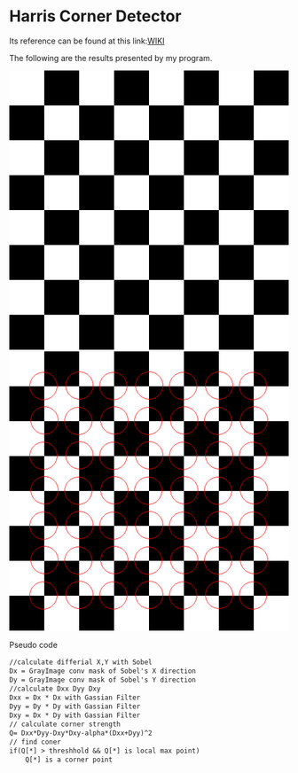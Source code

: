 
# Harris Corner Detector  
Its reference can be found at this link:[WIKI](https://en.wikipedia.org/wiki/Harris_corner_detector)  

The following are the results presented by my program.  

![Origin image](https://github.com/jasonchenwork/ImageProcessing/blob/main/10reorganisation/img/chess.bmp)  
![Harris Corner ](https://github.com/jasonchenwork/ImageProcessing/blob/main/10reorganisation/img/chessAfterCornerPoint.bmp)  

Pseudo code

    //calculate differial X,Y with Sobel
    Dx = GrayImage conv mask of Sobel's X direction 
    Dy = GrayImage conv mask of Sobel's Y direction
    //calculate Dxx Dyy Dxy
    Dxx = Dx * Dx with Gassian Filter
    Dyy = Dy * Dy with Gassian Filter
    Dxy = Dx * Dy with Gassian Filter
    // calculate corner strength
    Q= Dxx*Dyy-Dxy*Dxy-alpha*(Dxx+Dyy)^2
    // find coner
    if(Q[*] > threshhold && Q[*] is local max point)
	    Q[*] is a corner point



